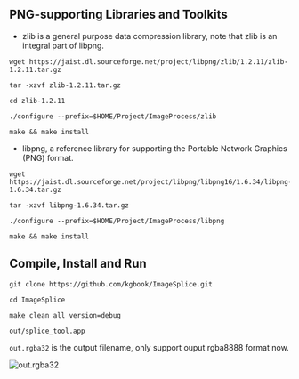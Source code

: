 ## PNG-supporting Libraries and Toolkits

- zlib is a general purpose data compression library, note that zlib is an integral part of libpng.

```
wget https://jaist.dl.sourceforge.net/project/libpng/zlib/1.2.11/zlib-1.2.11.tar.gz

tar -xzvf zlib-1.2.11.tar.gz

cd zlib-1.2.11

./configure --prefix=$HOME/Project/ImageProcess/zlib

make && make install

```

- libpng, a reference library for supporting the Portable Network Graphics (PNG) format.

```
wget https://jaist.dl.sourceforge.net/project/libpng/libpng16/1.6.34/libpng-1.6.34.tar.gz

tar -xzvf libpng-1.6.34.tar.gz 

./configure --prefix=$HOME/Project/ImageProcess/libpng

make && make install
```

## Compile,  Install and Run

```
git clone https://github.com/kgbook/ImageSplice.git

cd ImageSplice

make clean all version=debug

out/splice_tool.app
```

`out.rgba32` is the output filename, only support ouput rgba8888 format now.

![out.rgba32](https://github.com/kgbook/ImageSplice/blob/master/out/out-rgba32.png "out.rgba32")
